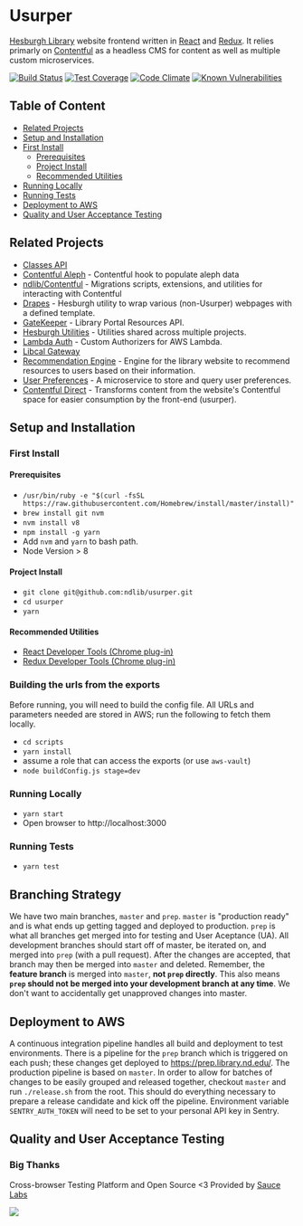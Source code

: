 # Usurper
[Hesburgh Library](https://library.nd.edu) website frontend written in [React](https://reactjs.org/) and [Redux](https://redux.js.org). It relies primarly on [Contentful](https://www.contentful.com/) as a headless CMS for content as well as multiple custom microservices.

[![Build Status](https://travis-ci.org/ndlib/usurper.svg?branch=master)](https://travis-ci.org/ndlib/usurper)
[![Test Coverage](https://api.codeclimate.com/v1/badges/5548f01befa9e0e610fb/test_coverage)](https://codeclimate.com/github/ndlib/usurper/test_coverage)
[![Code Climate](https://api.codeclimate.com/v1/badges/5548f01befa9e0e610fb/maintainability)](https://codeclimate.com/github/ndlib/usurper)
[![Known Vulnerabilities](https://snyk.io/test/github/ndlib/usurper/badge.svg)](https://snyk.io/test/github/ndlib/usurper)

## Table of Content

 * [Related Projects](#related-projects)
 * [Setup and Installation](#setup-and-installation)
  * [First Install](#first-install)
    * [Prerequisites](#prerequisites)
    * [Project Install](#project-install)
    * [Recommended Utilities](#recommended-utilities)
  * [Running Locally](#running-locally)
  * [Running Tests](#running-tests)
 * [Deployment to AWS](#deployment-to-aws)
 * [Quality and User Acceptance Testing](#quality-and-user-acceptance-testing)


## Related Projects

* [Classes API](https://github.com/ndlib/classes_api)
* [Contentful Aleph](https://github.com/ndlib/contentful_aleph) - Contentful hook to populate aleph data
* [ndlib/Contentful](https://github.com/ndlib/contentful) - Migrations scripts, extensions, and utilities for interacting with Contentful
* [Drapes](https://github.com/ndlib/drapes) - Hesburgh utility to wrap various (non-Usurper) webpages with a defined template.
* [GateKeeper](https://github.com/ndlib/gatekeeper) - Library Portal Resources API.
* [Hesburgh Utilities](https://github.com/ndlib/hesburgh_utilities) - Utilities shared across multiple projects.
* [Lambda Auth](https://github.com/ndlib/lambda_auth) - Custom Authorizers for AWS Lambda.
* [Libcal Gateway](https://github.com/ndlib/libcal-gateway)
* [Recommendation Engine](https://github.com/ndlib/recommendation_engine) - Engine for the library website to recommend resources to users based on their information.
* [User Preferences](https://github.com/ndlib/user_preferences) - A microservice to store and query user preferences.
* [Contentful Direct](https://github.com/ndlib/contentful_direct) - Transforms content from the website's Contentful space for easier consumption by the front-end (usurper).

## Setup and Installation

### First Install

#### Prerequisites
  * `/usr/bin/ruby -e "$(curl -fsSL https://raw.githubusercontent.com/Homebrew/install/master/install)"`
  * `brew install git nvm`
  * `nvm install v8`
  * `npm install -g yarn`
  *  Add `nvm` and `yarn` to bash path.
  *  Node Version > 8

#### Project Install
  * `git clone git@github.com:ndlib/usurper.git`
  * `cd usurper`
  * `yarn`

#### Recommended Utilities
  * [React Developer Tools (Chrome plug-in)](https://chrome.google.com/webstore/detail/react-developer-tools/fmkadmapgofadopljbjfkapdkoienihi?hl=en)
  * [Redux Developer Tools (Chrome plug-in)](https://chrome.google.com/webstore/detail/redux-devtools/lmhkpmbekcpmknklioeibfkpmmfibljd?hl=en)

### Building the urls from the exports
Before running, you will need to build the config file. All URLs and parameters needed are stored in AWS; run the following to fetch them locally.

  * `cd scripts`
  * `yarn install`
  * assume a role that can access the exports (or use `aws-vault`)
  * `node buildConfig.js stage=dev`

### Running Locally
* `yarn start`
* Open browser to http://localhost:3000

### Running Tests

* `yarn test`

## Branching Strategy
We have two main branches, `master` and `prep`. `master` is "production ready" and is what ends up getting tagged and deployed to production. `prep` is what all branches get merged into for testing and User Aceptance (UA). All development branches should start off of master, be iterated on, and merged into `prep` (with a pull request). After the changes are accepted, that branch may then be merged into `master` and deleted. Remember, the **feature branch** is merged into `master`, **not `prep` directly**. This also means **`prep` should not be merged into your development branch at any time**. We don't want to accidentally get unapproved changes into master.

## Deployment to AWS
A continuous integration pipeline handles all build and deployment to test environments. There is a pipeline for the `prep` branch which is triggered on each push; these changes get deployed to https://prep.library.nd.edu/. The production pipeline is based on `master`. In order to allow for batches of changes to be easily grouped and released together, checkout `master` and run `./release.sh` from the root. This should do everything necessary to prepare a release candidate and kick off the pipeline. Environment variable `SENTRY_AUTH_TOKEN` will need to be set to your personal API key in Sentry.

## Quality and User Acceptance Testing

### Big Thanks

Cross-browser Testing Platform and Open Source <3 Provided by [Sauce Labs][homepage]

[![](src/static/images/SauceLabs.svg)][homepage]

[homepage]: https://saucelabs.com
